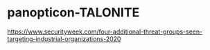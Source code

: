 # panopticon-TALONITE

https://www.securityweek.com/four-additional-threat-groups-seen-targeting-industrial-organizations-2020
